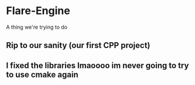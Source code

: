 # Flare-Engine
A thing we're trying to do

## Rip to our sanity (our first CPP project)

## I fixed the libraries lmaoooo im never going to try to use cmake again
